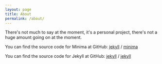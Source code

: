```yaml
---
layout: page
title: About
permalink: /about/
---
```


There's not much to say at the moment, it's a personal project, there's not a huge amount going on at the moment.

You can find the source code for Minima at GitHub:
[jekyll][jekyll-organization] /
[minima](https://github.com/jekyll/minima)

You can find the source code for Jekyll at GitHub:
[jekyll][jekyll-organization] /
[jekyll](https://github.com/jekyll/jekyll)


[jekyll-organization]: https://github.com/jekyll
